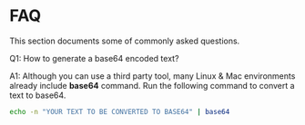# FAQ

This section documents some of commonly asked questions.

Q1: How to generate a base64 encoded text?

A1: Although you can use a third party tool, many Linux & Mac environments already include **base64** command. Run the following command to convert a text to base64.

```sh
echo -n "YOUR TEXT TO BE CONVERTED TO BASE64" | base64
```
